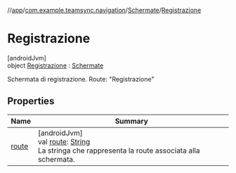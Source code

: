 //[app](../../../../index.md)/[com.example.teamsync.navigation](../../index.md)/[Schermate](../index.md)/[Registrazione](index.md)

# Registrazione

[androidJvm]\
object [Registrazione](index.md) : [Schermate](../index.md)

Schermata di registrazione. Route: &quot;Registrazione&quot;

## Properties

| Name | Summary |
|---|---|
| [route](../route.md) | [androidJvm]<br>val [route](../route.md): [String](https://kotlinlang.org/api/latest/jvm/stdlib/kotlin/-string/index.html)<br>La stringa che rappresenta la route associata alla schermata. |
